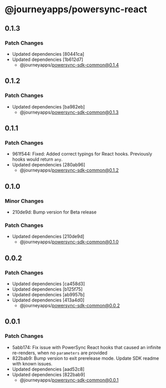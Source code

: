# @journeyapps/powersync-react

## 0.1.3

### Patch Changes

- Updated dependencies [80441ca]
- Updated dependencies [1b612d7]
  - @journeyapps/powersync-sdk-common@0.1.4

## 0.1.2

### Patch Changes

- Updated dependencies [ba982eb]
  - @journeyapps/powersync-sdk-common@0.1.3

## 0.1.1

### Patch Changes

- 961f544: Fixed: Added correct typings for React hooks. Previously hooks would return `any`.
- Updated dependencies [280ab96]
  - @journeyapps/powersync-sdk-common@0.1.2

## 0.1.0

### Minor Changes

- 210de9d: Bump version for Beta release

### Patch Changes

- Updated dependencies [210de9d]
  - @journeyapps/powersync-sdk-common@0.1.0

## 0.0.2

### Patch Changes

- Updated dependencies [ca458d3]
- Updated dependencies [b125f75]
- Updated dependencies [ab9957b]
- Updated dependencies [413a4d0]
  - @journeyapps/powersync-sdk-common@0.0.2

## 0.0.1

### Patch Changes

- 5abb174: Fix issue with PowerSync React hooks that caused an infinite re-renders, when no `parameters` are provided
- 822bab9: Bump version to exit prerelease mode. Update SDK readme with known issues.
- Updated dependencies [aad52c8]
- Updated dependencies [822bab9]
  - @journeyapps/powersync-sdk-common@0.0.1
